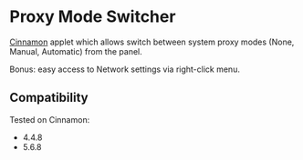 # Proxy Mode Switcher
[Cinnamon](https://projects.linuxmint.com/cinnamon/) applet which allows switch between system proxy modes (None, Manual, Automatic) from the panel.

Bonus: easy access to Network settings via right-click menu.

## Compatibility
Tested on Cinnamon:
* 4.4.8
* 5.6.8


